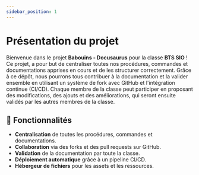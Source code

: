 ```yaml
---
sidebar_position: 1
---
```


# Présentation du projet

Bienvenue dans le projet **Babouins - Docusaurus** pour la classe **BTS SIO** ! Ce projet, a pour but de centraliser toutes nos procédures, commandes et documentations apprises en cours et de les structurer correctement. Grâce à ce dépôt, nous pourrons tous contribuer à la documentation et la valider ensemble en utilisant un système de fork avec GitHub et l'intégration continue (CI/CD). Chaque membre de la classe peut participer en proposant des modifications, des ajouts et des améliorations, qui seront ensuite validés par les autres membres de la classe.

## 🚀 Fonctionnalités

- **Centralisation** de toutes les procédures, commandes et documentations.
- **Collaboration** via des forks et des pull requests sur GitHub.
- **Validation** de la documentation par toute la classe.
- **Déploiement automatique** grâce à un pipeline CI/CD.
- **Hébergeur de fichiers** pour les assets et les ressources.